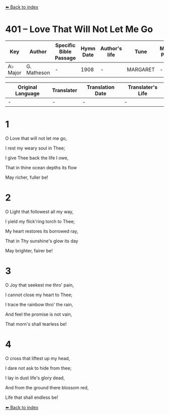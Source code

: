 [⬅️ Back to index](../README.md)

# 401 – Love That Will Not Let Me Go

Key | Author   | Specific Bible Passage     |Hymn Date |Author's life |Tune |Metrical Pattern   |Composer/Source
-- | --------- | ---------------------------|----------|--------------|-----|-------------------|-------------  
A♭ Major |G. Matheson |- |1908 |- |MARGARET |- |A. L. Peace

Original Language | Translater | Translation Date   | Translater's Life  
----------------- | --------- | --------------------|-------------     
\- |- |- |-




# 1

O Love that will not let me go,

I rest my weary soul in Thee;

I give Thee back the life I owe,

That in thine ocean depths its flow

May richer, fuller be!



# 2

O Light that followest all my way,

I yield my flick'ring torch to Thee;

My heart restores its borrowed ray,

That in Thy sunshine's glow its day

May brighter, fairer be!



# 3

O Joy that seekest me thro' pain,

I cannot close my heart to Thee;

I trace the rainbow thro' the rain,

And feel the promise is not vain,

That morn's shall tearless be!



# 4

O cross that liftest up my head,

I dare not ask to hide from thee;

I lay in dust life's glory dead,

And from the ground there blossom red,

Life that shall endless be!



[⬅️ Back to index](../README.md)
